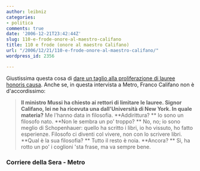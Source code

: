 ```yaml
---
author: leibniz
categories:
- politica
comments: true
date: '2006-12-21T23:42:44Z'
slug: 110-e-frode-onore-al-maestro-califano
title: 110 e frode (onore al maestro Califano)
url: "/2006/12/21/110-e-frode-onore-al-maestro-califano/"
wordpress_id: 2356

---
```

Giustissima questa cosa di [dare un taglio alla proliferazione di lauree honoris causa](https://www.corriere.it/Primo_Piano/Cronache/2006/12_Dicembre/20/severgnini.shtml). Anche se, in questa intervista a Metro, Franco Califano non è d'accordissimo:


> **Il ministro Mussi ha chiesto ai rettori di limitare le lauree. Signor Califano, lei ne ha ricevuta una dall'Università di New York. In quale materia?**
Me l'hanno data in filosofia.
**Addirittura? **
Io sono un filosofo nato.
**Non le sembra un po' troppo? **
No, no; io sono meglio di Schopenhauer: quello ha scritto i libri, io ho vissuto, ho fatto esperienze. Filosofo ci diventi col vivere, non con lo scrivere libri.
**Qual è la sua filosofia? **
Tutto il resto è noia.
**Ancora? **
Sì, ha rotto un po' i coglioni 'sta frase, ma va sempre bene.




### Corriere della Sera - Metro
